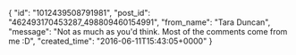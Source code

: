  {
   "id": "1012439508791981",
   "post_id": "462493170453287_498809460154991",
   "from_name": "Tara Duncan",
   "message": "Not as much as you'd think.  Most of the comments come from me :D",
   "created_time": "2016-06-11T15:43:05+0000"
 }
